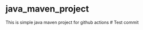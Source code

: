 # java_maven_project
This is simple java maven project for github actions
#   T e s t   c o m m i t  
 